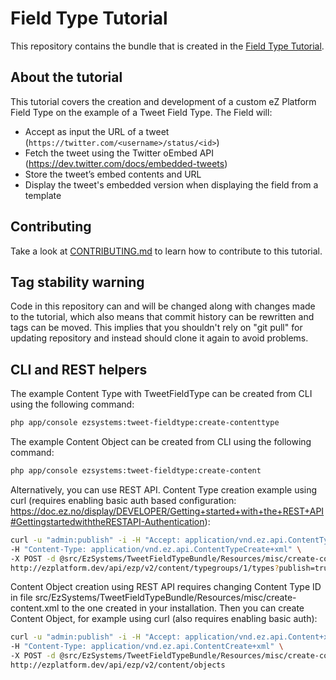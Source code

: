 # Field Type Tutorial

This repository contains the bundle that is created in the [Field Type Tutorial](https://doc.ez.no/x/hpTfAQ).

## About the tutorial

This tutorial covers the creation and development of a custom eZ Platform Field Type on the example of a Tweet Field Type. The Field will:

- Accept as input the URL of a tweet (`https://twitter.com/<username>/status/<id>`)
- Fetch the tweet using the Twitter oEmbed API (https://dev.twitter.com/docs/embedded-tweets)
- Store the tweet’s embed contents and URL
- Display the tweet's embedded version when displaying the field from a template

## Contributing

Take a look at [CONTRIBUTING.md](CONTRIBUTING.md) to learn how to contribute to this tutorial.

## Tag stability warning
Code in this repository can and will be changed along with changes made to the tutorial, which also means that commit history can be rewritten and tags can be moved. This implies that you shouldn't rely on "git pull" for updating repository and instead should clone it again to avoid problems.

## CLI and REST helpers
The example Content Type with TweetFieldType can be created from CLI using the following command:
```bash
php app/console ezsystems:tweet-fieldtype:create-contenttype
```

The example Content Object can be created from CLI using the following command:
```bash
php app/console ezsystems:tweet-fieldtype:create-content
```

Alternatively, you can use REST API. Content Type creation example using curl (requires enabling basic auth based configuration: https://doc.ez.no/display/DEVELOPER/Getting+started+with+the+REST+API#GettingstartedwiththeRESTAPI-Authentication):
```bash
curl -u "admin:publish" -i -H "Accept: application/vnd.ez.api.ContentType+xml" \
-H "Content-Type: application/vnd.ez.api.ContentTypeCreate+xml" \
-X POST -d @src/EzSystems/TweetFieldTypeBundle/Resources/misc/create-content-type.xml \
http://ezplatform.dev/api/ezp/v2/content/typegroups/1/types?publish=true
```

Content Object creation using REST API requires changing Content Type ID in file src/EzSystems/TweetFieldTypeBundle/Resources/misc/create-content.xml to the one created in your installation. Then you can create Content Object, for example using curl (also requires enabling basic auth):
```bash
curl -u "admin:publish" -i -H "Accept: application/vnd.ez.api.Content+xml" \
-H "Content-Type: application/vnd.ez.api.ContentCreate+xml" \
-X POST -d @src/EzSystems/TweetFieldTypeBundle/Resources/misc/create-content.xml \
http://ezplatform.dev/api/ezp/v2/content/objects
```
